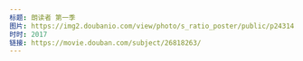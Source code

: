 ```yaml
---
标题: 朗读者 第一季
图片: https://img2.doubanio.com/view/photo/s_ratio_poster/public/p2431498091.jpg
时时: 2017
链接: https://movie.douban.com/subject/26818263/
---
```

